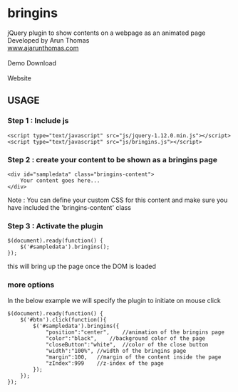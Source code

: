 # bringins
 jQuery plugin to show contents on a webpage as an animated page
<br>
Developed by Arun Thomas
<br>
www.ajarunthomas.com
<br>
<br>
<a href="http://www.ajarunthomas.com/jquery/bringins/demo/" target="_blank" style="text-decoration:none">Demo</a>
<a download href="http://www.ajarunthomas.com/files/bringins.js" target="_blank" style="text-decoration:none">Download</a>
<br><br>
<a href="http://www.ajarunthomas.com/jquery/bringins/" target="_blank" style="text-decoration:none">Website</a>
## USAGE
### Step 1 : Include js
```
<script type="text/javascript" src="js/jquery-1.12.0.min.js"></script>
<script type="text/javascript" src="js/bringins.js"></script>
```
### Step 2 : create your content to be shown as a bringins page
```
<div id="sampledata" class="bringins-content">
    Your content goes here...
</div>
```
Note : You can define your custom CSS for this content and make sure you have included the 'bringins-content' class
### Step 3 : Activate the plugin
```
$(document).ready(function() {
    $('#sampledata').bringins();
});
```
this will bring up the page once the DOM is loaded
### more options
In the below example we will specify the plugin to initiate on mouse click
```
$(document).ready(function() {  
    $('#btn').click(function(){
        $('#sampledata').bringins({
            "position":"center",    //animation of the bringins page
            "color":"black",    //background color of the page
            "closeButton":"white",  //color of the close button
            "width":"100%", //width of the bringins page
            "margin":100,   //margin of the content inside the page
            "zIndex":999    //z-index of the page
        });
    });     
}); 
```
